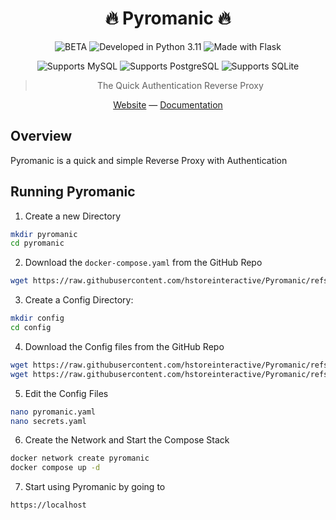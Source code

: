 <div align="center">

# :fire: Pyromanic :fire:

![BETA](https://img.shields.io/badge/⚠️_BETA-orange)
![Developed in Python 3.11](https://img.shields.io/badge/Developed_in-Python_>=3.11-blue?logo=python&color=blue&logoColor=white)
![Made with Flask](https://img.shields.io/badge/Made_with-Flask-blue?color=orange&logo=flask&logoColor=white)

![Supports MySQL](https://img.shields.io/badge/Supports-MySQL-green?color=greeen&logo=mysql&logoColor=white)
![Supports PostgreSQL](https://img.shields.io/badge/Supports-PostgreSQL-green?color=greeen&logo=postgresql&logoColor=white)
![Supports SQLite](https://img.shields.io/badge/Supports-SQLite-green?color=greeen&logo=sqlite&logoColor=white)

> The Quick Authentication Reverse Proxy

[Website](https://thehsi.cloud/pyromanic/) — [Documentation](/wiki)

</div>

## Overview

Pyromanic is a quick and simple Reverse Proxy with Authentication

## Running Pyromanic

1. Create a new Directory

```bash
mkdir pyromanic
cd pyromanic
```

2. Download the `docker-compose.yaml` from the GitHub Repo

```bash
wget https://raw.githubusercontent.com/hstoreinteractive/Pyromanic/refs/heads/master/docker-compose.yaml
```

3. Create a Config Directory:

```bash
mkdir config
cd config
```

4. Download the Config files from the GitHub Repo

```bash
wget https://raw.githubusercontent.com/hstoreinteractive/Pyromanic/refs/heads/master/config/pyromanic.yaml
wget https://raw.githubusercontent.com/hstoreinteractive/Pyromanic/refs/heads/master/config/secrets.yaml
```

5. Edit the Config Files

```bash
nano pyromanic.yaml
nano secrets.yaml
```

6. Create the Network and Start the Compose Stack

```bash
docker network create pyromanic
docker compose up -d
```

7. Start using Pyromanic by going to

```url
https://localhost
```
